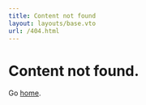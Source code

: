 ```yaml
---
title: Content not found
layout: layouts/base.vto
url: /404.html
---
```


<div class='error-banner'>
  <div class='error-404'></div>

# Content not found.

Go [home](/).
</div>
